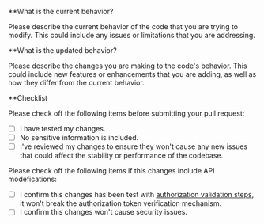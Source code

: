 **What is the current behavior?

Please describe the current behavior of the code that you are trying to modify. This could include any issues or limitations that you are addressing.

**What is the updated behavior?

Please describe the changes you are making to the code's behavior. This could include new features or enhancements that you are adding, as well as how they differ from the current behavior.

**Checklist

Please check off the following items before submitting your pull request:

- [ ] I have tested my changes.
- [ ] No sensitive information is included.
- [ ] I've reviewed my changes to ensure they won't cause any new issues that could affect the stability or performance of the codebase.

Please check off the following items if this changes include API modefications:

- [ ] I confirm this changes has been test with [authorization validation steps](https://github.com/awslabs/sensitive-data-protection-on-aws/blob/main/CONTRIBUTING.md#contributing-via-pull-requests), it won't break the authorization token verification mechanism.
- [ ] I confirm this changes won't cause security issues.